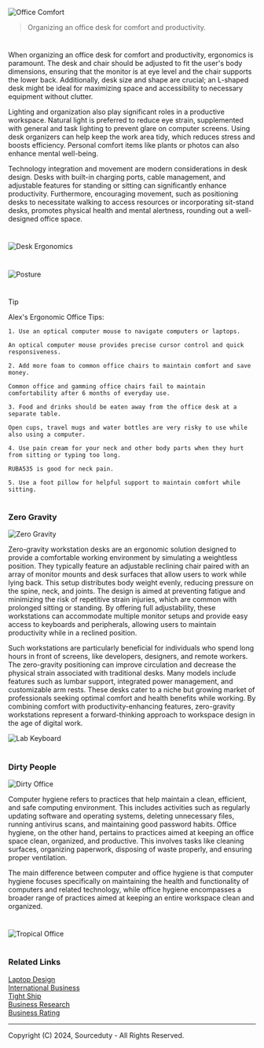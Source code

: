 ![Office Comfort](https://github.com/user-attachments/assets/b814e325-48cf-4fe5-970a-5fc1203e44b3)

> Organizing an office desk for comfort and productivity.

#

When organizing an office desk for comfort and productivity, ergonomics is paramount. The desk and chair should be adjusted to fit the user's body dimensions, ensuring that the monitor is at eye level and the chair supports the lower back. Additionally, desk size and shape are crucial; an L-shaped desk might be ideal for maximizing space and accessibility to necessary equipment without clutter.

Lighting and organization also play significant roles in a productive workspace. Natural light is preferred to reduce eye strain, supplemented with general and task lighting to prevent glare on computer screens. Using desk organizers can help keep the work area tidy, which reduces stress and boosts efficiency. Personal comfort items like plants or photos can also enhance mental well-being.

Technology integration and movement are modern considerations in desk design. Desks with built-in charging ports, cable management, and adjustable features for standing or sitting can significantly enhance productivity. Furthermore, encouraging movement, such as positioning desks to necessitate walking to access resources or incorporating sit-stand desks, promotes physical health and mental alertness, rounding out a well-designed office space.

#

![Desk Ergonomics](https://github.com/sourceduty/Office_Comfort/assets/123030236/302d758e-7149-479a-aab0-e7f17804e7a8)
#
![Posture](https://github.com/sourceduty/Office_Comfort/assets/123030236/c6b90ad3-4f05-4322-99b8-7cc2465264eb)

#

> [!TIP]
> Alex's Ergonomic Office Tips:
> ```
> 1. Use an optical computer mouse to navigate computers or laptops.
> 
> An optical computer mouse provides precise cursor control and quick responsiveness.
> 
> 2. Add more foam to common office chairs to maintain comfort and save money.
> 
> Common office and gamming office chairs fail to maintain comfortability after 6 months of everyday use.
> 
> 3. Food and drinks should be eaten away from the office desk at a separate table.
> 
> Open cups, travel mugs and water bottles are very risky to use while also using a computer.
> 
> 4. Use pain cream for your neck and other body parts when they hurt from sitting or typing too long.
> 
> RUBA535 is good for neck pain.
> 
> 5. Use a foot pillow for helpful support to maintain comfort while sitting.
> ```

#
### Zero Gravity

![Zero Gravity](https://github.com/user-attachments/assets/4be34d09-01d2-4d8d-ab2c-feba844619a1)

Zero-gravity workstation desks are an ergonomic solution designed to provide a comfortable working environment by simulating a weightless position. They typically feature an adjustable reclining chair paired with an array of monitor mounts and desk surfaces that allow users to work while lying back. This setup distributes body weight evenly, reducing pressure on the spine, neck, and joints. The design is aimed at preventing fatigue and minimizing the risk of repetitive strain injuries, which are common with prolonged sitting or standing. By offering full adjustability, these workstations can accommodate multiple monitor setups and provide easy access to keyboards and peripherals, allowing users to maintain productivity while in a reclined position.

Such workstations are particularly beneficial for individuals who spend long hours in front of screens, like developers, designers, and remote workers. The zero-gravity positioning can improve circulation and decrease the physical strain associated with traditional desks. Many models include features such as lumbar support, integrated power management, and customizable arm rests. These desks cater to a niche but growing market of professionals seeking optimal comfort and health benefits while working. By combining comfort with productivity-enhancing features, zero-gravity workstations represent a forward-thinking approach to workspace design in the age of digital work.

![Lab Keyboard](https://github.com/user-attachments/assets/da15d9fc-f9f4-4b4e-ac2a-b5b9d93845ed)

#
### Dirty People

![Dirty Office](https://github.com/user-attachments/assets/af7af20b-0672-42a5-9d2c-6781546d66a7)

Computer hygiene refers to practices that help maintain a clean, efficient, and safe computing environment. This includes activities such as regularly updating software and operating systems, deleting unnecessary files, running antivirus scans, and maintaining good password habits. Office hygiene, on the other hand, pertains to practices aimed at keeping an office space clean, organized, and productive. This involves tasks like cleaning surfaces, organizing paperwork, disposing of waste properly, and ensuring proper ventilation.

The main difference between computer and office hygiene is that computer hygiene focuses specifically on maintaining the health and functionality of computers and related technology, while office hygiene encompasses a broader range of practices aimed at keeping an entire workspace clean and organized.

#
![Tropical Office](https://github.com/user-attachments/assets/0b65ffd9-68c4-451f-b790-b3c0942817d6)

#
### Related Links

[Laptop Design](https://github.com/sourceduty/Laptop_Design)
<br>
[International Business](https://github.com/sourceduty/International_Business)
<br>
[Tight Ship](https://github.com/sourceduty/Tight_Ship)
<br>
[Business Research](https://github.com/sourceduty/Business_Research)
<br>
[Business Rating](https://github.com/sourceduty/Business_Rating)

***
Copyright (C) 2024, Sourceduty - All Rights Reserved.
